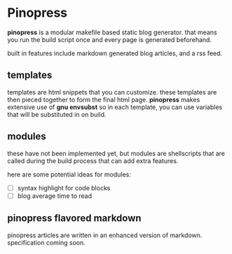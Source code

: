 # Pinopress

**pinopress** is a modular makefile based static blog generator. that means you run the build script once and every page is generated beforehand.

built in features include markdown generated blog articles, and a rss feed.

## templates

templates are html snippets that you can customize. these templates are then pieced together to form the final html page. **pinopress** makes extensive use of **gnu envsubst** so in each template, you can use variables that will be substituted in on build.

## modules

these have not been implemented yet, but modules are shellscripts that are called during the build process that can add extra features.

here are some potential ideas for modules:
- [ ] syntax highlight for code blocks
- [ ] blog average time to read

## pinopress flavored markdown

pinopress articles are written in an enhanced version of markdown. specification coming soon.

